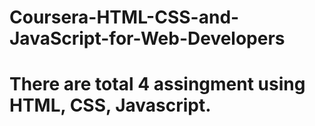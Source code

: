 # Coursera-HTML-CSS-and-JavaScript-for-Web-Developers
# There are total 4 assingment using HTML, CSS, Javascript.
